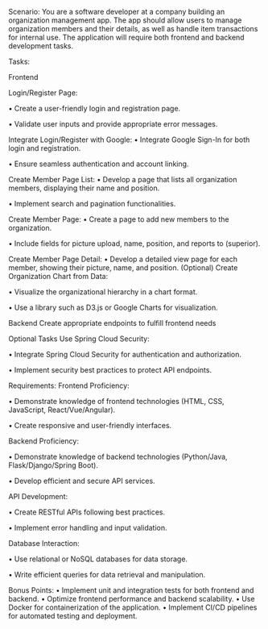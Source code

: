 Scenario:
You are a software developer at a company building an organization management app. The app should allow users to manage organization members and their details, as well as handle item transactions for internal use. The application will require both frontend and backend development tasks.

Tasks:



Frontend

 Login/Register Page:
 
• Create a user-friendly login and registration page.

• Validate user inputs and provide appropriate error messages.

 Integrate Login/Register with Google:
• Integrate Google Sign-In for both login and registration.

• Ensure seamless authentication and account linking.

 Create Member Page List:
• Develop a page that lists all organization members, displaying their name and position.

• Implement search and pagination functionalities.

 Create Member Page:
• Create a page to add new members to the organization.

• Include fields for picture upload, name, position, and reports to (superior).

 Create Member Page Detail:
• Develop a detailed view page for each member, showing their picture, name, and position.
 (Optional) Create Organization Chart from Data:
 
• Visualize the organizational hierarchy in a chart format.

• Use a library such as D3.js or Google Charts for visualization.




Backend
Create appropriate endpoints to fulfill frontend needs

Optional Tasks
Use Spring Cloud Security:

• Integrate Spring Cloud Security for authentication and authorization.

• Implement security best practices to protect API endpoints.



Requirements:
 Frontend Proficiency:
 
• Demonstrate knowledge of frontend technologies (HTML, CSS, JavaScript, React/Vue/Angular).

• Create responsive and user-friendly interfaces.

 Backend Proficiency:
 
• Demonstrate knowledge of backend technologies (Python/Java, Flask/Django/Spring Boot).

• Develop efficient and secure API services.

 API Development:
 
• Create RESTful APIs following best practices.

• Implement error handling and input validation.

 Database Interaction:
 
• Use relational or NoSQL databases for data storage.

• Write efficient queries for data retrieval and manipulation.

Bonus Points:
• Implement unit and integration tests for both frontend and backend.
• Optimize frontend performance and backend scalability.
• Use Docker for containerization of the application.
• Implement CI/CD pipelines for automated testing and deployment.
